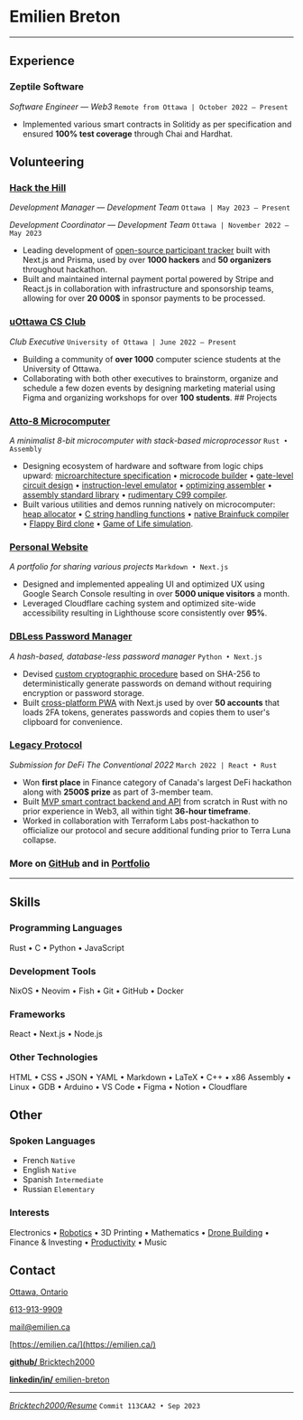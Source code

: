 # Emilien **Breton**

---

## Experience

### Zeptile Software

_Software Engineer — Web3_ `Remote from Ottawa | October 2022 — Present`

- Implemented various smart contracts in Solitidy as per specification and ensured **100% test coverage** through Chai and Hardhat.

## Volunteering

### [Hack the Hill](http://hackthehill.com/)

_Development Manager — Development Team_ `Ottawa | May 2023 — Present`

_Development Coordinator — Development Team_ `Ottawa | November 2022 — May 2023`

- Leading development of [open-source participant tracker](https://github.com/HacktheHill/track-the-hack) built with Next.js and Prisma, used by over **1000 hackers** and **50 organizers** throughout hackathon.
- Built and maintained internal payment portal powered by Stripe and React.js in collaboration with infrastructure and sponsorship teams, allowing for over **20 000$** in sponsor payments to be processed.

### [uOttawa CS Club](https://uocsclub.ca/)

_Club Executive_ `University of Ottawa | June 2022 — Present`

- Building a community of **over 1000** computer science students at the University of Ottawa.
- Collaborating with both other executives to brainstorm, organize and schedule a few dozen events by designing marketing material using Figma and organizing workshops for over **100 students**. ## Projects

### [Atto-8 Microcomputer](https://github.com/Bricktech2000/Atto-8)

_A minimalist 8-bit microcomputer with stack-based microprocessor_ `Rust • Assembly`

- Designing ecosystem of hardware and software from logic chips upward: [microarchitecture specification](https://github.com/Bricktech2000/Atto-8/blob/master/spec/microarchitecture.md) • [microcode builder](https://github.com/Bricktech2000/Atto-8/tree/master/mic) • [gate-level circuit design](https://github.com/Bricktech2000/Atto-8/tree/master/circ) • [instruction-level emulator](https://github.com/Bricktech2000/Atto-8/tree/master/emu) • [optimizing assembler](https://github.com/Bricktech2000/Atto-8/tree/master/asm) • [assembly standard library](https://github.com/Bricktech2000/Atto-8/tree/master/lib) • [rudimentary C99 compiler](https://github.com/Bricktech2000/Atto-8/tree/master/cc).
- Built various utilities and demos running natively on microcomputer: [heap allocator](https://github.com/Bricktech2000/Atto-8/blob/master/lib/stdlib.asm) • [C string handling functions](https://github.com/Bricktech2000/Atto-8/blob/master/lib/string.asm) • [native Brainfuck compiler](https://github.com/Bricktech2000/Atto-8/blob/master/test/brainfuck.asm) • [Flappy Bird clone](https://github.com/Bricktech2000/Atto-8/blob/master/misc/assets/flappy.gif) • [Game of Life simulation](https://github.com/Bricktech2000/Atto-8/blob/master/misc/assets/life.gif).

### [Personal Website](https://emilien.ca/)

_A portfolio for sharing various projects_ `Markdown • Next.js`

- Designed and implemented appealing UI and optimized UX using Google Search Console resulting in over **5000 unique visitors** a month.
- Leveraged Cloudflare caching system and optimized site-wide accessibility resulting in Lighthouse score consistently over **95%**.

### [DBLess Password Manager](https://dbless.emilien.ca/)

_A hash-based, database-less password manager_ `Python • Next.js`

- Devised [custom cryptographic procedure](https://github.com/Bricktech2000/DBLess/blob/master/web/lib/generatePassword.js) based on SHA-256 to deterministically generate passwords on demand without requiring encryption or password storage.
- Built [cross-platform PWA](https://dbless.emilien.ca/) with Next.js used by over **50 accounts**  that loads 2FA tokens, generates passwords and copies them to user's clipboard for convenience.

### [Legacy Protocol](https://devpost.com/software/legacy-protocol)

_Submission for DeFi The Conventional 2022_ `March 2022 | React • Rust`

- Won **first place** in Finance category of Canada's largest DeFi hackathon along with **2500$ prize** as part of 3-member team.
- Built [MVP smart contract backend and API](https://github.com/Bricktech2000/crypto_will) from scratch in Rust with no prior experience in Web3, all within tight **36-hour timeframe**.
- Worked in collaboration with Terraform Labs post-hackathon to officialize our protocol and secure additional funding prior to Terra Luna collapse.

### More on [GitHub](https://github.com/Bricktech2000) and in [Portfolio](https://emilien.ca/)

---

## Skills

### Programming Languages

Rust • C • Python • JavaScript

### Development Tools

NixOS • Neovim • Fish • Git • GitHub • Docker

### Frameworks

React • Next.js • Node.js

### Other Technologies

HTML • CSS • JSON • YAML • Markdown • LaTeX • C++ • x86 Assembly • Linux • GDB • Arduino • VS Code • Figma • Notion • Cloudflare

## Other

### Spoken Languages


- French `Native`
- English `Native`
- Spanish `Intermediate`
- Russian `Elementary`

### Interests

Electronics • [Robotics](https://emilien.ca/Spider-Robot/) • 3D Printing • Mathematics • [Drone Building](https://emilien.ca/FPV-Racing-Drone/) • Finance & Investing • [Productivity](https://notes.emilien.ca/productivity/) • Music

## Contact

[Ottawa, Ontario](https://google.com/maps/place/Ottawa,+ON)



[613-913-9909](tel:+1-613-913-9909)

[mail@emilien.ca](mailto:mail@emilien.ca)

[https://emilien.ca/](https://emilien.ca/)

[**github/** Bricktech2000](https://github.com/Bricktech2000)

[**linkedin/in/** emilien-breton](https://www.linkedin.com/in/emilien-breton/)

---

[_Bricktech2000/Resume_](https://github.com/Bricktech2000/Resume/) `Commit 113CAA2 • Sep 2023`
